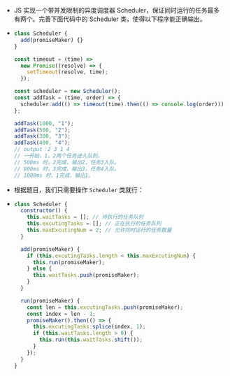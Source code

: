 - JS 实现一个带并发限制的异度调度器 Scheduler，保证同时运行的任务最多有两个。完善下面代码中的 Scheduler 类，使得以下程序能正确输出。
- ```js
  class Scheduler {
    add(promiseMaker) {}
  }
  
  const timeout = (time) =>
    new Promise((resolve) => {
      setTimeout(resolve, time);
    });
  
  const scheduler = new Scheduler();
  const addTask = (time, order) => {
    scheduler.add(() => timeout(time).then(() => console.log(order)));
  };
  
  addTask(1000, "1");
  addTask(500, "2");
  addTask(300, "3");
  addTask(400, "4");
  // output：2 3 1 4
  // 一开始，1，2两个任务进入队列。
  // 500ms 时，2完成，输出2，任务3入队。
  // 800ms 时，3完成，输出3，任务4入队。
  // 1000ms 时，1完成，输出1。
  ```
- 根据题目，我们只需要操作 `Scheduler` 类就行：
- ```js
  class Scheduler {
    constructor() {
      this.waitTasks = []; // 待执行的任务队列
      this.excutingTasks = []; // 正在执行的任务队列
      this.maxExcutingNum = 2; // 允许同时运行的任务数量
    }
  
    add(promiseMaker) {
      if (this.excutingTasks.length < this.maxExcutingNum) {
        this.run(promiseMaker);
      } else {
        this.waitTasks.push(promiseMaker);
      }
    }
  
    run(promiseMaker) {
      const len = this.excutingTasks.push(promiseMaker);
      const index = len - 1;
      promiseMaker().then(() => {
        this.excutingTasks.splice(index, 1);
        if (this.waitTasks.length > 0) {
          this.run(this.waitTasks.shift());
        }
      });
    }
  }
  ```